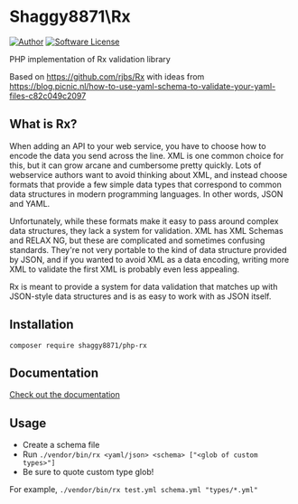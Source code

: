 # Shaggy8871\Rx

[![Author](https://img.shields.io/badge/author-@shaggy8871-blue.svg?style=flat-square)](https://twitter.com/johnginsberg)
[![Software License](https://img.shields.io/badge/license-GPL-brightgreen.svg?style=flat-square)](LICENSE)

PHP implementation of Rx validation library

Based on https://github.com/rjbs/Rx with ideas from https://blog.picnic.nl/how-to-use-yaml-schema-to-validate-your-yaml-files-c82c049c2097

## What is Rx?

When adding an API to your web service, you have to choose how to encode the
data you send across the line. XML is one common choice for this, but it can
grow arcane and cumbersome pretty quickly. Lots of webservice authors want to
avoid thinking about XML, and instead choose formats that provide a few simple
data types that correspond to common data structures in modern programming
languages. In other words, JSON and YAML.

Unfortunately, while these formats make it easy to pass around complex data
structures, they lack a system for validation. XML has XML Schemas and RELAX
NG, but these are complicated and sometimes confusing standards. They're not
very portable to the kind of data structure provided by JSON, and if you wanted
to avoid XML as a data encoding, writing more XML to validate the first XML is
probably even less appealing.

Rx is meant to provide a system for data validation that matches up with
JSON-style data structures and is as easy to work with as JSON itself.

## Installation

```
composer require shaggy8871/php-rx
```

## Documentation

[Check out the documentation](http://rx.codesimply.com/)

## Usage

* Create a schema file
* Run `./vendor/bin/rx <yaml/json> <schema> ["<glob of custom types>"]`
* Be sure to quote custom type glob!

For example, `./vendor/bin/rx test.yml schema.yml "types/*.yml"`